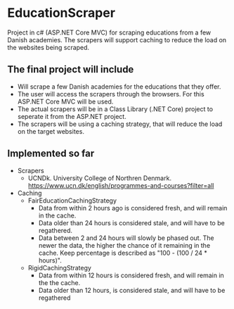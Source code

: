 # EducationScraper
Project in c# (ASP.NET Core MVC) for scraping educations from a few Danish academies. The scrapers will support caching to reduce the load on the websites being scraped.

## The final project will include
* Will scrape a few Danish academies for the educations that they offer.
* The user will access the scrapers through the browsers. For this ASP.NET Core MVC will be used.
* The actual scrapers will be in a Class Library (.NET Core) project to seperate it from the ASP.NET project.
* The scrapers will be using a caching strategy, that will reduce the load on the target websites.

## Implemented so far
* Scrapers
  * UCNDk. University College of Northren Denmark. https://www.ucn.dk/english/programmes-and-courses?filter=all
* Caching
  * FairEducationCachingStrategy
    * Data from within 2 hours ago is considered fresh, and will remain in the cache.
    * Data older than 24 hours is considered stale, and will have to be regathered.
    * Data between 2 and 24 hours will slowly be phased out. The newer the data, the higher the chance of it remaining in the cache. Keep percentage is described as "100 - (100 / 24 * hours)".
  * RigidCachingStrategy
    * Data from within 12 hours is considered fresh, and will remain in the the cache.
    * Data older than 12 hours, is considered stale, and will have to be regathered